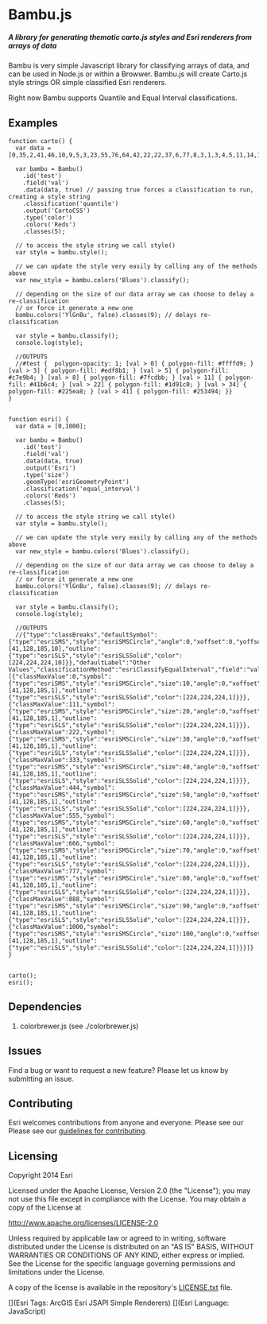 # Bambu.js

##### A library for generating thematic carto.js styles and Esri renderers from arrays of data

Bambu is very simple Javascript library for classifying arrays of data, and can be used in Node.js or within a Browwer. Bambu.js will create Carto.js style strings OR simple classified Esri renderers. 

Right now Bambu supports Quantile and Equal Interval classifications.

## Examples

    function carto() {
      var data = [0,35,2,41,46,10,9,5,3,23,55,76,64,42,22,22,37,6,77,8,3,1,3,4,5,11,14,17,34];
      
      var bambu = Bambu()
        .id('test')
        .field('val')
        .data(data, true) // passing true forces a classification to run, creating a style string
        .classification('quantile')
        .output('CartoCSS')
        .type('color')
        .colors('Reds')
        .classes(5);
      
      // to access the style string we call style() 
      var style = bambu.style();
      
      // we can update the style very easily by calling any of the methods above
      var new_style = bambu.colors('Blues').classify();
      
      // depending on the size of our data array we can choose to delay a re-classification
      // or force it generate a new one
      bambu.colors('YlGnBu', false).classes(9); // delays re-classification
      
      var style = bambu.classify();
      console.log(style);

      //OUTPUTS
      //#test {  polygon-opacity: 1; [val > 0] { polygon-fill: #ffffd9; } [val > 3] { polygon-fill: #edf8b1; } [val > 5] { polygon-fill: #c7e9b4; } [val > 8] { polygon-fill: #7fcdbb; } [val > 11] { polygon-fill: #41b6c4; } [val > 22] { polygon-fill: #1d91c0; } [val > 34] { polygon-fill: #225ea8; } [val > 41] { polygon-fill: #253494; }}
    } 


    function esri() {
      var data = [0,1000];
      
      var bambu = Bambu()
        .id('test')
        .field('val')
        .data(data, true)
        .output('Esri')
        .type('size')
        .geomType('esriGeometryPoint')
        .classification('equal_interval')
        .colors('Reds')
        .classes(5);
      
      // to access the style string we call style() 
      var style = bambu.style();
      
      // we can update the style very easily by calling any of the methods above
      var new_style = bambu.colors('Blues').classify();
      
      // depending on the size of our data array we can choose to delay a re-classification
      // or force it generate a new one
      bambu.colors('YlGnBu', false).classes(9); // delays re-classification
      
      var style = bambu.classify();
      console.log(style);

      //OUTPUTS
      //{"type":"classBreaks","defaultSymbol":{"type":"esriSMS","style":"esriSMSCircle","angle":0,"xoffset":0,"yoffset":0,"color":[41,128,185,10],"outline":{"type":"esriSLS","style":"esriSLSSolid","color":[224,224,224,10]}},"defaultLabel":"Other Values","classificationMethod":"esriClassifyEqualInterval","field":"val","minValue":0,"classBreakInfos":[{"classMaxValue":0,"symbol":{"type":"esriSMS","style":"esriSMSCircle","size":10,"angle":0,"xoffset":0,"yoffset":0,"color":[41,128,185,1],"outline":{"type":"esriSLS","style":"esriSLSSolid","color":[224,224,224,1]}}},{"classMaxValue":111,"symbol":{"type":"esriSMS","style":"esriSMSCircle","size":20,"angle":0,"xoffset":0,"yoffset":0,"color":[41,128,185,1],"outline":{"type":"esriSLS","style":"esriSLSSolid","color":[224,224,224,1]}}},{"classMaxValue":222,"symbol":{"type":"esriSMS","style":"esriSMSCircle","size":30,"angle":0,"xoffset":0,"yoffset":0,"color":[41,128,185,1],"outline":{"type":"esriSLS","style":"esriSLSSolid","color":[224,224,224,1]}}},{"classMaxValue":333,"symbol":{"type":"esriSMS","style":"esriSMSCircle","size":40,"angle":0,"xoffset":0,"yoffset":0,"color":[41,128,185,1],"outline":{"type":"esriSLS","style":"esriSLSSolid","color":[224,224,224,1]}}},{"classMaxValue":444,"symbol":{"type":"esriSMS","style":"esriSMSCircle","size":50,"angle":0,"xoffset":0,"yoffset":0,"color":[41,128,185,1],"outline":{"type":"esriSLS","style":"esriSLSSolid","color":[224,224,224,1]}}},{"classMaxValue":555,"symbol":{"type":"esriSMS","style":"esriSMSCircle","size":60,"angle":0,"xoffset":0,"yoffset":0,"color":[41,128,185,1],"outline":{"type":"esriSLS","style":"esriSLSSolid","color":[224,224,224,1]}}},{"classMaxValue":666,"symbol":{"type":"esriSMS","style":"esriSMSCircle","size":70,"angle":0,"xoffset":0,"yoffset":0,"color":[41,128,185,1],"outline":{"type":"esriSLS","style":"esriSLSSolid","color":[224,224,224,1]}}},{"classMaxValue":777,"symbol":{"type":"esriSMS","style":"esriSMSCircle","size":80,"angle":0,"xoffset":0,"yoffset":0,"color":[41,128,185,1],"outline":{"type":"esriSLS","style":"esriSLSSolid","color":[224,224,224,1]}}},{"classMaxValue":888,"symbol":{"type":"esriSMS","style":"esriSMSCircle","size":90,"angle":0,"xoffset":0,"yoffset":0,"color":[41,128,185,1],"outline":{"type":"esriSLS","style":"esriSLSSolid","color":[224,224,224,1]}}},{"classMaxValue":1000,"symbol":{"type":"esriSMS","style":"esriSMSCircle","size":100,"angle":0,"xoffset":0,"yoffset":0,"color":[41,128,185,1],"outline":{"type":"esriSLS","style":"esriSLSSolid","color":[224,224,224,1]}}}]}
    } 


    carto();
    esri();


## Dependencies

1. colorbrewer.js (see ./colorbrewer.js) 

## Issues

Find a bug or want to request a new feature?  Please let us know by submitting an issue.

## Contributing

Esri welcomes contributions from anyone and everyone. Please see our Please see our [guidelines for contributing](https://github.com/esri/contributing).

## Licensing

Copyright 2014 Esri

Licensed under the Apache License, Version 2.0 (the "License"); you may not use this file except in compliance with the License. You may obtain a copy of the License at

   http://www.apache.org/licenses/LICENSE-2.0

Unless required by applicable law or agreed to in writing, software distributed under the License is distributed on an "AS IS" BASIS, WITHOUT WARRANTIES OR CONDITIONS OF ANY KIND, either express or implied. See the License for the specific language governing permissions and limitations under the License.

A copy of the license is available in the repository's [LICENSE.txt](https://github.com/Esri/bambu-js/blob/master/LICENSE.txt) file.

[](Esri Tags: ArcGIS Esri JSAPI Simple Renderers)
[](Esri Language: JavaScript)